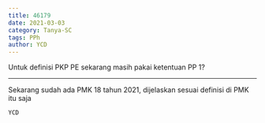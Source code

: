 ```yaml
---
title: 46179
date: 2021-03-03
category: Tanya-SC
tags: PPh
author: YCD
---
```


Untuk definisi PKP PE sekarang masih pakai ketentuan PP 1?

---

Sekarang sudah ada PMK 18 tahun 2021, dijelaskan sesuai definisi di PMK itu saja

`YCD`
